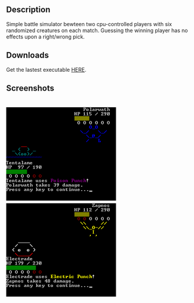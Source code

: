 ## Description

Simple battle simulator bewteen two cpu-controlled players with six randomized creatures on each match. Guessing the winning player has no effects upon a right/wrong pick.

## Downloads
Get the lastest executable [HERE](./releases/download/untagged-bd3f74b7475c41eed45a/ASCIIbol.rar).

## Screenshots
# ![Screenshot 1](screen1.png) ![Screenshot 2](screen2.png)
